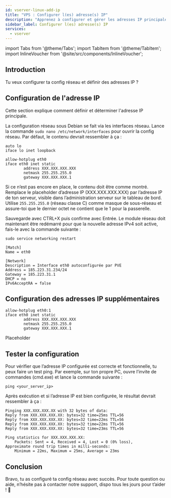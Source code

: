 ```yaml
---
id: vserver-linux-add-ip
title: "VPS : Configurer l(es) adresse(s) IP"
description: "Apprenez à configurer et gérer les adresses IP principales et supplémentaires sur les systèmes Debian et Ubuntu pour une configuration réseau optimisée → En savoir plus maintenant"
sidebar_label: Configurer l(es) adresse(s) IP
services:
  - vserver
---
```


import Tabs from '@theme/Tabs';
import TabItem from '@theme/TabItem';
import InlineVoucher from '@site/src/components/InlineVoucher';

## Introduction

Tu veux configurer ta config réseau et définir des adresses IP ?

<InlineVoucher />

## Configuration de l'adresse IP

Cette section explique comment définir et déterminer l'adresse IP principale.

<Tabs>
  <TabItem value="debian" label="Debian" default>

La configuration réseau sous Debian se fait via les interfaces réseau. Lance la commande `sudo nano /etc/network/interfaces` pour ouvrir la config réseau. Par défaut, le contenu devrait ressembler à ça :

```
auto lo
iface lo inet loopback

allow-hotplug eth0
iface eth0 inet static
        address XXX.XXX.XXX.XXX
        netmask 255.255.255.0
        gateway XXX.XXX.XXX.1
```

Si ce n’est pas encore en place, le contenu doit être comme montré. Remplace le placeholder d’adresse IP (XXX.XXX.XXX.XXX) par l’adresse IP de ton serveur, visible dans l’administration serveur sur le tableau de bord. Utilise `255.255.255.0` (réseau classe C) comme masque de sous-réseau et assure-toi que le dernier octet ne contient que le 1 pour la passerelle.

Sauvegarde avec CTRL+X puis confirme avec Entrée. Le module réseau doit maintenant être redémarré pour que la nouvelle adresse IPv4 soit active, fais-le avec la commande suivante :

```
sudo service networking restart
```

  </TabItem>
  <TabItem value="ubuntu" label="Ubuntu">

```
[Match]
Name = eth0

[Network]
Description = Interface eth0 autoconfigurée par PVE
Address = 185.223.31.234/24
Gateway = 185.223.31.1
DHCP = no
IPv6AcceptRA = false
```

 </TabItem>
</Tabs>

## Configuration des adresses IP supplémentaires
<Tabs>
  <TabItem value="debian" label="Debian" default>

```
allow-hotplug eth0:1
iface eth0 inet static
        address XXX.XXX.XXX.XXX
        netmask 255.255.255.0
        gateway XXX.XXX.XXX.1
```

  </TabItem>
  <TabItem value="ubuntu" label="Ubuntu">

   Placeholder

</TabItem>
</Tabs>

## Tester la configuration
Pour vérifier que l’adresse IP configurée est correcte et fonctionnelle, tu peux faire un test ping. Par exemple, sur ton propre PC, ouvre l’invite de commandes (cmd.exe) et lance la commande suivante :

```
ping <your_server_ip>
```

Après exécution et si l’adresse IP est bien configurée, le résultat devrait ressembler à ça :

```
Pinging XXX.XXX.XXX.XX with 32 bytes of data:
Reply from XXX.XXX.XXX.XX: bytes=32 time=25ms TTL=56
Reply from XXX.XXX.XXX.XX: bytes=32 time=22ms TTL=56
Reply from XXX.XXX.XXX.XX: bytes=32 time=22ms TTL=56
Reply from XXX.XXX.XXX.XX: bytes=32 time=23ms TTL=56

Ping statistics for XXX.XXX.XXX.XX:
    Packets: Sent = 4, Received = 4, Lost = 0 (0% loss),
Approximate round trip times in milli-seconds:
    Minimum = 22ms, Maximum = 25ms, Average = 23ms
```

## Conclusion

Bravo, tu as configuré ta config réseau avec succès. Pour toute question ou aide, n’hésite pas à contacter notre support, dispo tous les jours pour t’aider ! 🙂

<InlineVoucher />
